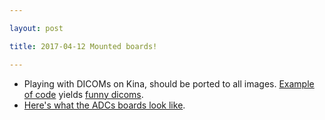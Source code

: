 ```yaml
---

layout: post

title: 2017-04-12 Mounted boards!

---
```



-   Playing with DICOMs on Kina, should be ported to all images.
    [Example of
    code](https://github.com/kelu124/kina/blob/master/20170411-DICOM.ipynb)
    yields [funny
    dicoms](http://www.dicomlibrary.com/meddream/?study=1.2.826.0.1.3680043.8.1055.1.20170411215409237.878569250.8160869).
-   [Here's what the ADCs boards look
    like](https://github.com/kelu124/bomanz/blob/master/images/20170406_124950.jpg).


